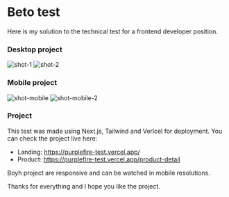 # Beto test

Here is my solution to the technical test for a frontend developer position.

### Desktop project
![shot-1](https://github.com/betotorodev/purplefire-test/assets/56264829/015ca408-c622-4d80-b700-ee3350efa944)
![shot-2](https://github.com/betotorodev/purplefire-test/assets/56264829/ad04c126-8d14-4126-b92e-1c460b0ba5c1)

### Mobile project
![shot-mobile](https://github.com/betotorodev/purplefire-test/assets/56264829/fcac6eae-b3e0-44aa-b85b-6b76e1a76a99)
![shot-mobile-2](https://github.com/betotorodev/purplefire-test/assets/56264829/3eae41e2-0cff-4c9d-b842-0afe57542be1)

### Project

This test was made using Next.js, Tailwind and Verlcel for deployment. You can check the project live here:

 - Landing: https://purplefire-test.vercel.app/
 - Product: https://purplefire-test.vercel.app/product-detail 

Boyh project are responsive and can be watched in mobile resolutions. 

Thanks for everything and I hope you like the project. 


